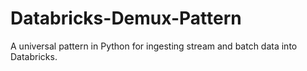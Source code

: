 # Databricks-Demux-Pattern
A universal pattern in Python for ingesting stream and batch data into Databricks.
